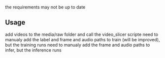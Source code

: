 the requirements may not be up to date


## Usage
add videos to the media/raw folder and call the video_slicer scripte
need to manualy add the label and frame and audio paths to train (will be improved), but the training runs
need to manualy add the frame and audio paths to infer, but the inference runs
